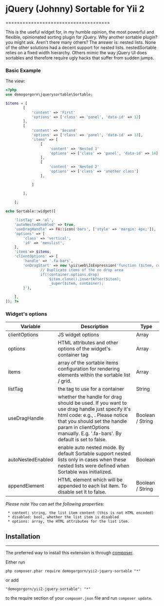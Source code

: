 # jQuery (Johnny) Sortable for Yii 2
=====================================

This is the useful widget for, in my humble opinion, the most powerful and flexible, opinionated sorting plugin for jQuery.
Why another sortable plugin? you might ask. Aren't there many others? 
The answer is: nested lists. None of the other solutions had a decent support for nested lists. nestedSortable relies on a fixed width hierarchy. Others mimic the way jQuery UI does sortables and therefore require ugly hacks that suffer from sudden jumps.

### Basic Example

The view:
```php
<?php 
use demogorgorn\jquerysortable\Sortable;

$items = [
        [
            'content' => 'First'
            'options' => ['class' => 'panel', 'data-id' => 12]
        ],
        [
            'content' => 'Second'
            'options' => ['class' => 'panel', 'data-id' => 13],
            'items' => [
                [
                    'content' => 'Nested 1'
                    'options' => ['class' => 'panel', 'data-id' => 14]
                ],
                [
                    'content' => 'Nested 2'
                    'options' => ['class' => 'another class']
                ],

            ]

        ],
        
    ];

echo Sortable::widget([

    'listTag' => 'ol',
    'autoNestedEnabled' => true,
    'useDragHandle' => FA::icon('bars', ['style' => 'margin: 4px;']),
    'options' => [
        'class' => 'vertical',
        'id' => 'menulist',
    ],
    'items'=> $items,
    'clientOptions' => [
        'handle' => '.fa-bars',
        'onDragStart' => new \yii\web\JsExpression('function ($item, container, _super) {
                // Duplicate items of the no drop area
                if(!container.options.drop)
                    $item.clone().insertAfter($item);
                    _super($item, container);
        }'),

    ],
]); ?>
```

### Widget's options

Variable | Description | Type
------------ | ------------- | -------------
clientOptions | JS widget options | Array
options | HTML attributes and other options of the widget's container tag | Array
items | array of the sortable items configuration for rendering elements within the sortable list / grid. | Array
listTag | the tag to use for a container | String
useDragHandle | whether the handle for drag should be used. If you want to use drag handle just specify it's html code: e.g., _<i class="fa fa-bars"></i>_. Please notice that you should set the handle param in clientOptions manually. E.g. '.fa-bars'. By default is set to false. | Boolean / String
autoNestedEnabled | enable auto nested mode. By default Sortable support nested lists only in cases when these nested lists were defined when Sortable was initialized. | Boolean
appendElement | HTML element which will be appended to each list item. To disable set it to false. | Boolean / String

*Please note You can set the following properties:*

     * content: string, the list item content (this is not HTML encoded)
     * disabled: bool, whether the list item is disabled
     * options: array, the HTML attributes for the list item.

## Installation
------------

The preferred way to install this extension is through [composer](http://getcomposer.org/download/).

Either run

```
php composer.phar require demogorgorn/yii2-jquery-sortable "*"
```

or add

```
"demogorgorn/yii2-jquery-sortable": "*"
```

to the require section of your `composer.json` file and run `composer update`.
